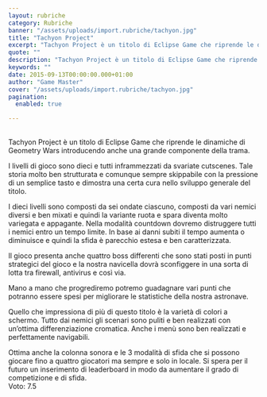 ```yaml
---
layout: rubriche
category: Rubriche
banner: "/assets/uploads/import.rubriche/tachyon.jpg"
title: "Tachyon Project"
excerpt: "Tachyon Project è un titolo di Eclipse Game che riprende le dinamiche di Geometry Wars introducendo anche una grande componente della trama. I livelli di gioco sono dieci e tutti inframmezzati da svariate cutscenes. Tale storia molto ben strutturata e comunque sempre skippabile con la pressione di un semplice tasto e dimostra una certa cura [&hellip"
quote: ""
description: "Tachyon Project è un titolo di Eclipse Game che riprende le dinamiche di Geometry Wars introducendo anche una grande componente della trama. I livelli di gioco sono dieci e tutti inframmezzati da svariate cutscenes. Tale storia molto ben strutturata e comunque sempre skippabile con la pressione di un semplice tasto e dimostra una certa cura [&hellip"
keywords: ""
date: 2015-09-13T00:00:00.000+01:00
author: "Game Master"
cover: "/assets/uploads/import.rubriche/tachyon.jpg"
pagination:
  enabled: true

---
```


[](https://hotmc.com/wp-content/uploads/2015/09/tachyon.jpg)  
Tachyon Project è un titolo di Eclipse Game che riprende le dinamiche di Geometry Wars introducendo anche una grande componente della trama.

I livelli di gioco sono dieci e tutti inframmezzati da svariate cutscenes. Tale storia molto ben strutturata e comunque sempre skippabile con la pressione di un semplice tasto e dimostra una certa cura nello sviluppo generale del titolo.

I dieci livelli sono composti da sei ondate ciascuno, composti da vari nemici diversi e ben mixati e quindi la variante ruota e spara diventa molto variegata e appagante. Nella modalità countdown dovremo distruggere tutti i nemici entro un tempo limite. In base ai danni subiti il tempo aumenta o diminuisce e quindi la sfida è parecchio estesa e ben caratterizzata.

[](https://hotmc.com/wp-content/uploads/2015/09/tachyon-2.jpg)

Il gioco presenta anche quattro boss differenti che sono stati posti in punti strategici del gioco e la nostra navicella dovrà sconfiggere in una sorta di lotta tra firewall, antivirus e così via.

Mano a mano che progrediremo potremo guadagnare vari punti che potranno essere spesi per migliorare le statistiche della nostra astronave.

Quello che impressiona di più di questo titolo è la varietà di colori a schermo. Tutto dai nemici gli scenari sono puliti e ben realizzati con un’ottima differenziazione cromatica. Anche i menù sono ben realizzati e perfettamente navigabili.

Ottima anche la colonna sonora e le 3 modalità di sfida che si possono giocare fino a quattro giocatori ma sempre e solo in locale. Si spera per il futuro un inserimento di leaderboard in modo da aumentare il grado di competizione e di sfida.  
Voto: 7.5